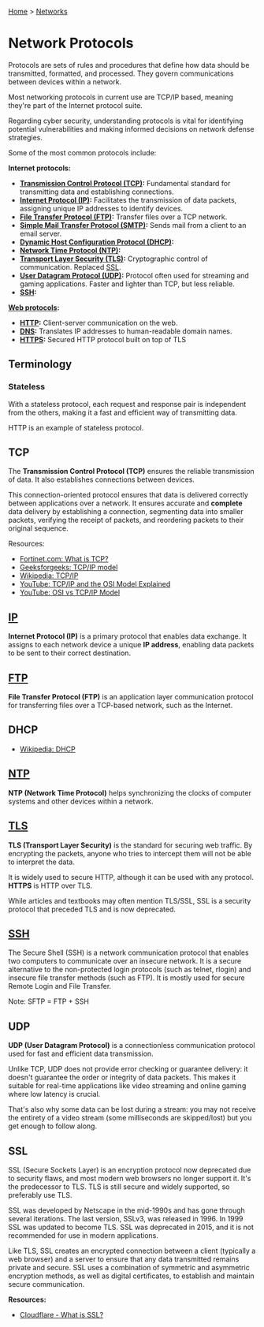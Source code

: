 [Home](../../README.md) > [Networks](./README.md)

# Network Protocols

Protocols are sets of rules and procedures that define how data should be transmitted, formatted, and processed. They govern communications between devices within a network.

<!-- TODO: Internet Protocol Suite -->
<!-- TODO: TCP/IP -->
Most networking protocols in current use are TCP/IP based, meaning they're part of the Internet protocol suite.

Regarding cyber security, understanding protocols is vital for identifying potential vulnerabilities and making informed decisions on network defense strategies.

Some of the most common protocols include:

<!-- TODO: order common protocols f OSI layer -->
**Internet protocols:**
- **[Transmission Control Protocol (TCP)](#tcp):** Fundamental standard for transmitting data and establishing connections.
- **[Internet Protocol (IP)](#ip):** Facilitates the transmission of data packets, assigning unique IP addresses to identify devices.
- **[File Transfer Protocol (FTP)](#ftp):** Transfer files over a TCP network.
- **[Simple Mail Transfer Protocol (SMTP)](./email.md#smtp):** Sends mail from a client to an email server.
- **[Dynamic Host Configuration Protocol (DHCP)](#dhcp):**
- **[Network Time Protocol (NTP)](#ntp):**
- **[Transport Layer Security (TLS)](#tls):** Cryptographic control of communication. Replaced [SSL](#ssl).
- **[User Datagram Protocol (UDP)](#udp):** Protocol often used for streaming and gaming applications. Faster and lighter than TCP, but less reliable.
- **[SSH](#ssh):**

<!-- TODO: difference between Internet and web => difference between their protocols -->
**[Web protocols](./web-protocol.md):**
- **[HTTP](./web-protocols.md#http):** Client-server communication on the web.
- **[DNS](./web-protocols.md#dns):** Translates IP addresses to human-readable domain names.
- **[HTTPS](./web-protocols.md#https):** Secured HTTP protocol built on top of TLS

## Terminology

### Stateless

With a stateless protocol, each request and response pair is independent from the others, making it a fast and efficient way of transmitting data.

HTTP is an example of stateless protocol.
<!-- TODO: tell exactly why -->

## TCP

The **Transmission Control Protocol (TCP)** ensures the reliable transmission of data. It also establishes connections between devices.

<!-- TODO: connection-oriented protocol -->
This connection-oriented protocol ensures that data is delivered correctly between applications over a network. It ensures accurate and **complete** data delivery by establishing a connection, segmenting data into smaller packets, verifying the receipt of packets, and reordering packets to their original sequence.
<!-- TODO: explain how -->

Resources:
- [Fortinet.com: What is TCP?](https://www.fortinet.com/resources/cyberglossary/tcp-ip)
- [Geeksforgeeks: TCP/IP model](https://www.geeksforgeeks.org/tcp-ip-model/)
- [Wikipedia: TCP/IP](https://en.wikipedia.org/wiki/Internet_protocol_suite)
- [YouTube: TCP/IP and the OSI Model Explained](https://www.youtube.com/watch?v=e5DEVa9eSN0)
- [YouTube: OSI vs TCP/IP Model](https://www.youtube.com/watch?v=F5rni9fr1yE)

## [IP](./protocol.ip.md)

**Internet Protocol (IP)** is a primary protocol that enables data exchange. It assigns to each network device a unique **IP address**, enabling data packets to be sent to their correct destination.


## [FTP](./protocol.ftp.md)

**File Transfer Protocol (FTP)** is an application layer communication protocol for transferring files over a TCP-based network, such as the Internet.


## DHCP

- [Wikipedia: DHCP](https://en.wikipedia.org/wiki/Dynamic_Host_Configuration_Protocol)

## [NTP](./protocol.ntp.md)

**NTP (Network Time Protocol)** helps synchronizing the clocks of computer systems and other devices within a network.


## [TLS](./protocol.tls.md)

**TLS (Transport Layer Security)** is the standard for securing web traffic. By encrypting the packets, anyone who tries to intercept them will not be able to interpret the data.

It is widely used to secure HTTP, although it can be used with any protocol. **HTTPS** is HTTP over TLS.

While articles and textbooks may often mention TLS/SSL, SSL is a security protocol that preceded TLS and is now deprecated.


## [SSH](./protocol.ssh.md)

<!-- telnet, rlogin -->
The Secure Shell (SSH) is a network communication protocol that enables two computers to communicate over an insecure network. It is a secure alternative to the non-protected login protocols (such as telnet, rlogin) and insecure file transfer methods (such as FTP). It is mostly used for secure Remote Login and File Transfer.

Note: SFTP = FTP + SSH


## UDP

<!-- TODO: connectionless, error checking, guarantee delivery, latency -->
**UDP (User Datagram Protocol)** is a connectionless communication protocol used for fast and efficient data transmission.

Unlike TCP, UDP does not provide error checking or guarantee delivery: it doesn't guarantee the order or integrity of data packets. This makes it suitable for real-time applications like video streaming and online gaming where low latency is crucial.

That's also why some data can be lost during a stream: you may not receive the entirety of a video stream (some milliseconds are skipped/lost) but you get enough to follow along.


## SSL

SSL (Secure Sockets Layer) is an encryption protocol now deprecated due to security flaws, and most modern web browsers no longer support it. It's the predecessor to TLS. TLS is still secure and widely supported, so preferably use TLS.

SSL was developed by Netscape in the mid-1990s and has gone through several iterations. The last version, SSLv3, was released in 1996. In 1999 SSL was updated to become TLS. SSL was deprecated in 2015, and it is not recommended for use in modern applications.

Like TLS, SSL creates an encrypted connection between a client (typically a web browser) and a server to ensure that any data transmitted remains private and secure. SSL uses a combination of symmetric and asymmetric encryption methods, as well as digital certificates, to establish and maintain secure communication.

**Resources:**
- [Cloudflare - What is SSL?](https://www.cloudflare.com/learning/ssl/what-is-ssl/)
